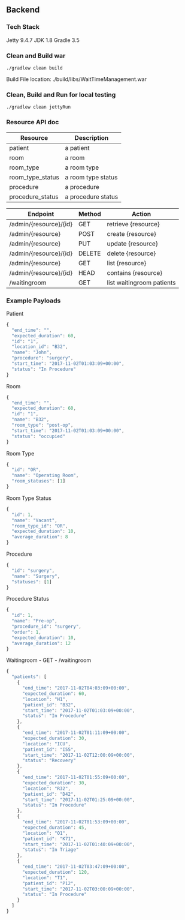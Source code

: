 ## Backend

### Tech Stack
Jetty 9.4.7
JDK 1.8
Gradle 3.5

### Clean and Build war
``` unix
./gradlew clean build
```
Build File location: ./build/libs/WaitTimeManagement.war

### Clean, Build and Run for local testing
``` unix
./gradlew clean jettyRun
```

### Resource API doc
| Resource  | Description |
|-----------|-------------|
| patient   | a patient   |
| room      | a room      |
| room_type | a room type |
| room_type_status | a room type status |
| procedure | a procedure |
| procedure_status | a procedure status |


| Endpoint               | Method | Action                    |
|------------------------|--------|---------------------------|
| /admin/{resource}/{id} | GET    | retrieve {resource}       |
| /admin/{resource}      | POST   | create {resource}         |
| /admin/{resource}      | PUT    | update {resource}         |
| /admin/{resource}/{id} | DELETE | delete {resource}         |
| /admin/{resource}      | GET    | list {resource}           |
| /admin/{resource}/{id} | HEAD   | contains {resource}       |
| /waitingroom           | GET    | list waitingroom patients |

### Example Payloads
Patient

``` javascript
{
  "end_time": "",
  "expected_duration": 60,
  "id": "1",
  "location_id": "B32",
  "name": "John",
  "procedure": "surgery",
  "start_time": "2017-11-02T01:03:09+00:00",
  "status": "In Procedure"
}
```

Room

``` javascript
{
  "end_time": "",
  "expected_duration": 60,
  "id": "1",
  "name": "B32",
  "room_type": "post-op",
  "start_time": "2017-11-02T01:03:09+00:00",
  "status": "occupied"
}
```

Room Type

```javascript
{
  "id": "OR",
  "name": "Operating Room",
  "room_statuses": [1]
}
```

Room Type Status

```javascript
{
  "id": 1,
  "name": "Vacant",
  "room_type_id": "OR",
  "expected_duration": 10,
  "average_duration": 8
}
```

Procedure

```javascript
{
  "id": "surgery",
  "name": "Surgery",
  "statuses": [1]
}
```

Procedure Status

```javascript
{
  "id": 1,
  "name": "Pre-op",
  "procedure_id": "surgery",
  "order": 1,
  "expected_duration": 10,
  "average_duration": 12
}
```

Waitingroom - GET - /waitingroom

```javascript
{
  "patients": [
    {
      "end_time": "2017-11-02T04:03:09+00:00",
      "expected_duration": 60,
      "location": "H1",
      "patient_id": "B32",
      "start_time": "2017-11-02T01:03:09+00:00",
      "status": "In Procedure"
    },
    {
      "end_time": "2017-11-02T01:11:09+00:00",
      "expected_duration": 30,
      "location": "ICU",
      "patient_id": "I55",
      "start_time": "2017-11-02T12:00:09+00:00",
      "status": "Recovery"
    },
    {
      "end_time": "2017-11-02T01:55:09+00:00",
      "expected_duration": 30,
      "location": "R32",
      "patient_id": "D42",
      "start_time": "2017-11-02T01:25:09+00:00",
      "status": "In Procedure"
    },
    {
      "end_time": "2017-11-02T01:53:09+00:00",
      "expected_duration": 45,
      "location": "O1",
      "patient_id": "K71",
      "start_time": "2017-11-02T01:40:09+00:00",
      "status": "In Triage"
    },
    {
      "end_time": "2017-11-02T03:47:09+00:00",
      "expected_duration": 120,
      "location": "T1",
      "patient_id": "P12",
      "start_time": "2017-11-02T03:00:09+00:00",
      "status": "In Procedure"
    }
  ]
}
```
